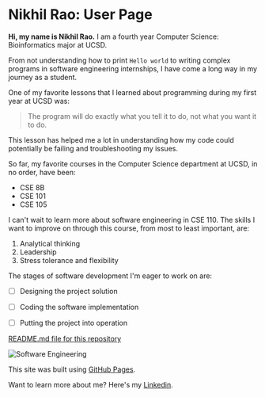 # Nikhil Rao: User Page

**Hi, my name is Nikhil Rao.**
I am a fourth year Computer Science: Bioinformatics major at UCSD.

From not understanding how to print `Hello world` to writing complex programs in software engineering internships, I have come a long way in my journey as a student.

One of my favorite lessons that I learned about programming during my first year at UCSD was:
> The program will do exactly what you tell it to do, not what you want it to do.

This lesson has helped me a lot in understanding how my code could potentially be failing and troubleshooting my issues.

So far, my favorite courses in the Computer Science department at UCSD, in no order, have been:
- CSE 8B
- CSE 101
- CSE 105

I can't wait to learn more about software engineering in CSE 110. The skills I want to improve on through this course, from most to least important, are:
1. Analytical thinking
2. Leadership
3. Stress tolerance and flexibility

The stages of software development I'm eager to work on are:
- [ ] Designing the project solution
- [ ] Coding the software implementation
- [ ] Putting the project into operation


[README.md file for this repository](README.md)

![Software Engineering](https://cdn.columbiauniversitybootcamp.com/wp-content/uploads/sites/108/2021/03/CDG_blog_post_image_02-2-850x412.jpg)

This site was built using [GitHub Pages](https://pages.github.com/).

Want to learn more about me? Here's my [Linkedin](https://www.linkedin.com/in/nikhil-rao-7069ba169).